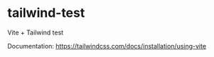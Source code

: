 # tailwind-test 

Vite + Tailwind test

Documentation: https://tailwindcss.com/docs/installation/using-vite